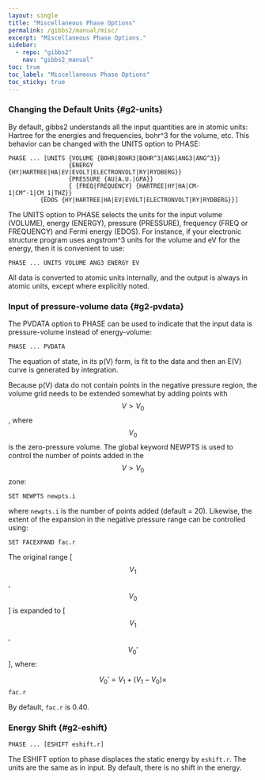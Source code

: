 ```yaml
---
layout: single
title: "Miscellaneous Phase Options"
permalink: /gibbs2/manual/misc/
excerpt: "Miscellaneous Phase Options."
sidebar:
  - repo: "gibbs2"
    nav: "gibbs2_manual"
toc: true
toc_label: "Miscellaneous Phase Options"
toc_sticky: true
---
```


### Changing the Default Units {#g2-units}

By default, gibbs2 understands all the input quantities are in atomic
units: Hartree for the energies and frequencies, bohr^3 for the
volume, etc. This behavior can be changed with the UNITS option to
PHASE: 
~~~
PHASE ... [UNITS {VOLUME {BOHR|BOHR3|BOHR^3|ANG|ANG3|ANG^3}}
                 {ENERGY {HY|HARTREE|HA|EV|EVOLT|ELECTRONVOLT|RY|RYDBERG}}
                 {PRESSURE {AU|A.U.|GPA}} 
                 { {FREQ|FREQUENCY} {HARTREE|HY|HA|CM-1|CM^-1|CM_1|THZ}}
         {EDOS {HY|HARTREE|HA|EV|EVOLT|ELECTRONVOLT|RY|RYDBERG}}]
~~~
The UNITS option to PHASE selects the units for the input volume
(VOLUME), energy (ENERGY), pressure (PRESSURE), frequency (FREQ or
FREQUENCY) and Fermi energy (EDOS). For instance, if your electronic
structure program uses angstrom^3 units for the volume and eV for the
energy, then it is convenient to use:
~~~
PHASE ... UNITS VOLUME ANG3 ENERGY EV
~~~
All data is converted to atomic units internally, and the output is
always in atomic units, except where explicitly noted.

### Input of pressure-volume data {#g2-pvdata}

The PVDATA option to PHASE can be used to indicate that the input data
is pressure-volume instead of energy-volume:
~~~
PHASE ... PVDATA
~~~
The equation of state, in its p(V) form, is fit to the data and then
an E(V) curve is generated by integration. 

Because p(V) data do not contain points in the negative pressure
region, the volume grid needs to be extended somewhat by adding points
with $$V > V_0$$, where $$V_0$$ is the zero-pressure volume. The global
keyword NEWPTS is used to control the number of points added in the
$$V > V_0$$ zone:
~~~
SET NEWPTS newpts.i
~~~
where `newpts.i` is the number of points added (default =
20). Likewise, the extent of the expansion in the negative pressure
range can be controlled using:
~~~
SET FACEXPAND fac.r
~~~
The original range [$$V_1$$,$$V_0$$] is expanded to
[$$V_1$$,$$V_0'$$], where:

$$V_0' = V_1 + (V_1 - V_0) \times $$ `fac.r`

By default, `fac.r` is 0.40.

### Energy Shift {#g2-eshift}

~~~
PHASE ... [ESHIFT eshift.r]
~~~

The ESHIFT option to phase displaces the static energy by
`eshift.r`. The units are the same as in input. By default, there is
no shift in the energy.

